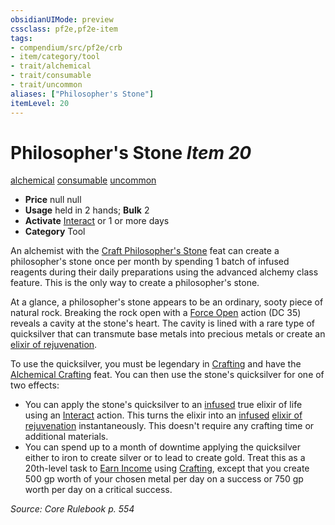 ```yaml
---
obsidianUIMode: preview
cssclass: pf2e,pf2e-item
tags:
- compendium/src/pf2e/crb
- item/category/tool
- trait/alchemical
- trait/consumable
- trait/uncommon
aliases: ["Philosopher's Stone"]
itemLevel: 20
---
```

# Philosopher's Stone *Item 20*  
[alchemical](../../../rules/traits/alchemical.md)  [consumable](../../../rules/traits/consumable.md)  [uncommon](../../../rules/traits/uncommon.md)  

- **Price** null null
- **Usage** held in 2 hands; **Bulk** 2
- **Activate** [Interact](../../../rules/actions/interact.md) or 1 or more days
- **Category** Tool

An alchemist with the [Craft Philosopher's Stone](../../feats/craft-philosophers-stone.md) feat can create a philosopher's stone once per month by spending 1 batch of infused reagents during their daily preparations using the advanced alchemy class feature. This is the only way to create a philosopher's stone.

At a glance, a philosopher's stone appears to be an ordinary, sooty piece of natural rock. Breaking the rock open with a [Force Open](../../../rules/actions/force-open.md) action (DC 35) reveals a cavity at the stone's heart. The cavity is lined with a rare type of quicksilver that can transmute base metals into precious metals or create an [elixir of rejuvenation](elixir-of-rejuvenation.md).

To use the quicksilver, you must be legendary in [Crafting](../../skills.md#Crafting) and have the [Alchemical Crafting](../../feats/alchemical-crafting.md) feat. You can then use the stone's quicksilver for one of two effects:

- You can apply the stone's quicksilver to an [infused](../../../rules/traits/infused.md) true elixir of life using an [Interact](../../../rules/actions/interact.md) action. This turns the elixir into an [infused](../../../rules/traits/infused.md) [elixir of rejuvenation](elixir-of-rejuvenation.md) instantaneously. This doesn't require any crafting time or additional materials.
- You can spend up to a month of downtime applying the quicksilver either to iron to create silver or to lead to create gold. Treat this as a 20th-level task to [Earn Income](../../../rules/actions/earn-income.md) using [Crafting](../../skills.md#Crafting), except that you create 500 gp worth of your chosen metal per day on a success or 750 gp worth per day on a critical success.

*Source: Core Rulebook p. 554*